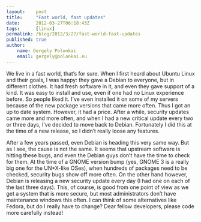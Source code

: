 ```yaml
---
layout:    post
title:     "Fast world, fast updates"
date:      2012-03-27T06:18:43Z
tags:      [linux]
permalink: /blog/2012/3/27/fast-world-fast-updates
published: true
author:
    name: Gergely Polonkai
    email: gergely@polonkai.eu
---
```


We live in a fast world, that’s for sure. When I first heard about Ubuntu
Linux and their goals, I was happy: they gave a Debian to everyone, but in
different clothes. It had fresh software in it, and even they gave support of
a kind. It was easy to install and use, even if one had no Linux experience
before. So people liked it. I’ve even installed it on some of my servers
because of the new package versions that came more often. Thus I got an up to
date system. However, it had a price. After a while, security updates came
more and more often, and when I had a new critical update every two or three
days, I’ve decided to move back to Debian. Fortunately I did this at the time
of a new release, so I didn’t really loose any features.

After a few years passed, even Debian is heading this very same way. But as I
see, the cause is not the same. It seems that upstream software is hitting
these bugs, and even the Debian guys don’t have the time to check for them. At
the time of a GNOME version bump (yes, GNOME 3 is a really big one for the
UN\*X-like OSes), when hundreds of packages need to be checked, security bugs
show off more often. On the other hand however, Debian is releasing a new
security update every day (I had one on each of the last three days). This, of
course, is good from one point of view as we get a system that is more secure,
but most administrators don’t have maintenance windows this often. I can think
of some alternatives like Fedora, but do I really have to change? Dear fellow
developers, please code more carefully instead!

